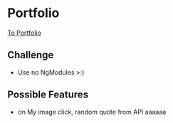 # Portfolio

[To Portfolio](https://jaaguil2.github.io/portfolio/)


## Challenge
- Use no NgModules >:)

## Possible Features
 - on My image click, random quote from API
 aaaaaa